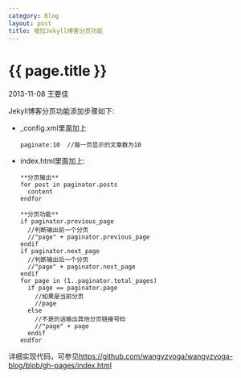 ```yaml
---
category: Blog
layout: post
title: 增加Jekyll博客分页功能
---
```


{{ page.title }}
================

<p class="meta">2013-11-08 王要佳</p>

Jekyll博客分页功能添加步骤如下:

* _config.xml里面加上

      paginate:10  //每一页显示的文章数为10

* index.html里面加上:

      **分页输出**
      for post in paginator.posts
        content
      endfor
      
      **分页功能**
      if paginator.previous_page
        //判断输出前一个分页
        //"page" + paginator.previous_page
      endif
      if paginator.next_page
        //判断输出后一个分页
        //"page" + paginator.next_page
      endif
      for page in (1..paginator.total_pages)
        if page == paginator.page
          //如果是当前分页
          //page
        else
          //不是的话输出其他分页链接号码
          //"page" + page
        endif
      endfor
      
详细实现代码，可参见<https://github.com/wangyzyoga/wangyzyoga-blog/blob/gh-pages/index.html>


    















